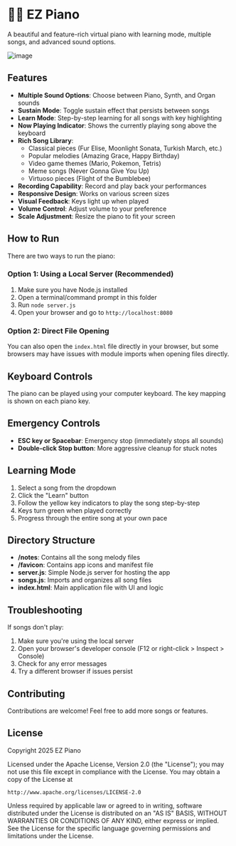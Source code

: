 # 🎹🎵 EZ Piano

A beautiful and feature-rich virtual piano with learning mode, multiple songs, and advanced sound options.

![image](https://github.com/user-attachments/assets/6ab3100a-6c99-4915-863b-c7b1e605509d)


## Features

- **Multiple Sound Options**: Choose between Piano, Synth, and Organ sounds
- **Sustain Mode**: Toggle sustain effect that persists between songs
- **Learn Mode**: Step-by-step learning for all songs with key highlighting
- **Now Playing Indicator**: Shows the currently playing song above the keyboard
- **Rich Song Library**: 
  - Classical pieces (Fur Elise, Moonlight Sonata, Turkish March, etc.)
  - Popular melodies (Amazing Grace, Happy Birthday)
  - Video game themes (Mario, Pokemon, Tetris)
  - Meme songs (Never Gonna Give You Up)
  - Virtuoso pieces (Flight of the Bumblebee)
- **Recording Capability**: Record and play back your performances
- **Responsive Design**: Works on various screen sizes
- **Visual Feedback**: Keys light up when played
- **Volume Control**: Adjust volume to your preference
- **Scale Adjustment**: Resize the piano to fit your screen

## How to Run

There are two ways to run the piano:

### Option 1: Using a Local Server (Recommended)

1. Make sure you have Node.js installed
2. Open a terminal/command prompt in this folder
3. Run `node server.js`
4. Open your browser and go to `http://localhost:8080`

### Option 2: Direct File Opening

You can also open the `index.html` file directly in your browser, but some browsers may have issues with module imports when opening files directly.

## Keyboard Controls

The piano can be played using your computer keyboard. The key mapping is shown on each piano key.

## Emergency Controls

- **ESC key or Spacebar**: Emergency stop (immediately stops all sounds)
- **Double-click Stop button**: More aggressive cleanup for stuck notes

## Learning Mode

1. Select a song from the dropdown
2. Click the "Learn" button
3. Follow the yellow key indicators to play the song step-by-step
4. Keys turn green when played correctly
5. Progress through the entire song at your own pace

## Directory Structure

- **/notes**: Contains all the song melody files
- **/favicon**: Contains app icons and manifest file
- **server.js**: Simple Node.js server for hosting the app
- **songs.js**: Imports and organizes all song files
- **index.html**: Main application file with UI and logic

## Troubleshooting

If songs don't play:

1. Make sure you're using the local server
2. Open your browser's developer console (F12 or right-click > Inspect > Console)
3. Check for any error messages
4. Try a different browser if issues persist

## Contributing

Contributions are welcome! Feel free to add more songs or features.

## License

Copyright 2025 EZ Piano

Licensed under the Apache License, Version 2.0 (the "License");
you may not use this file except in compliance with the License.
You may obtain a copy of the License at

    http://www.apache.org/licenses/LICENSE-2.0

Unless required by applicable law or agreed to in writing, software
distributed under the License is distributed on an "AS IS" BASIS,
WITHOUT WARRANTIES OR CONDITIONS OF ANY KIND, either express or implied.
See the License for the specific language governing permissions and
limitations under the License. 
